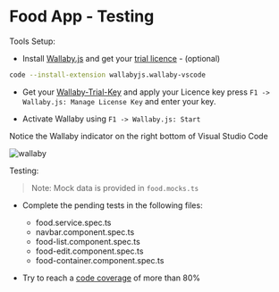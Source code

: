 # Food App - Testing

Tools Setup:

- Install [Wallaby.js](https://marketplace.visualstudio.com/items?itemName=WallabyJs.wallaby-vscode) and get your [trial licence](https://wallabyjs.com/download/) - (optional) 

```bash
code --install-extension wallabyjs.wallaby-vscode
```

- Get your [Wallaby-Trial-Key](https://wallabyjs.com/download/) and apply your Licence key press `F1 -> Wallaby.js: Manage License Key` and enter your key.

- Activate Wallaby using `F1 -> Wallaby.js: Start`

Notice the Wallaby indicator on the right bottom of Visual Studio Code

![wallaby](_images/wallaby.png)

Testing:

> Note: Mock data is provided in `food.mocks.ts`

- Complete the pending tests in the following files:

    - food.service.spec.ts
    - navbar.component.spec.ts
    - food-list.component.spec.ts
    - food-edit.component.spec.ts
    - food-container.component.spec.ts

- Try to reach a [code coverage](https://angular.io/guide/testing-code-coverage) of more than 80%
